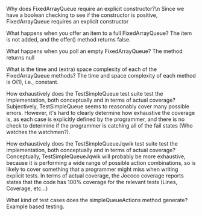 Why does FixedArrayQueue require an explicit constructor?\n
Since we have a boolean checking to see if the constructor is positive, FixedArrayQueue requires an explicit constructor

What happens when you offer an item to a full FixedArrayQueue?
The item is not added, and the offer() method returns false.

What happens when you poll an empty FixedArrayQueue?
The method returns null

What is the time and (extra) space complexity of each of the FixedArrayQueue methods?
The time and space complexity of each method is O(1), i.e., constant. 

How exhaustively does the TestSimpleQueue test suite test the implementation, both conceptually and in terms of actual coverage?
Subjectively, TestSimpleQueue seems to reasonably cover many possible errors. However, it's hard to clearly determine how exhaustive the coverage is, as each case is explicitly defined by the programmer, and there is no check to determine if the programmer is catching all of the fail states (Who watches the watchmen?).

How exhaustively does the TestSimpleQueueJqwik test suite test the implementation, both conceptually and in terms of actual coverage?
Conceptually, TestSimpleQueueJqwik will probably be more exhaustive, because it is performing a wide range of possible action combinations, so is likely to cover something that a programmer might miss when writing explicit tests. In terms of actual coverage, the Jococo coverage reports states that the code has 100% coverage for the relevant tests (Lines, Coverage, etc...)

What kind of test cases does the simpleQueueActions method generate?
Example based testing.
